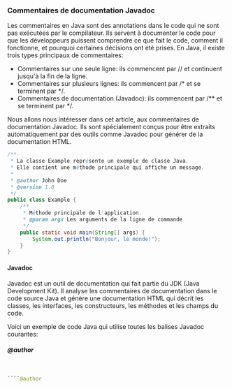 ### Commentaires de documentation Javadoc

Les commentaires en Java sont des annotations dans le code qui ne sont pas exécutées par le compilateur. Ils servent à documenter le code pour que les développeurs puissent comprendre ce que fait le code, comment il fonctionne, et pourquoi certaines décisions ont été prises. En Java, il existe trois types principaux de commentaires:  

- Commentaires sur une seule ligne: ils commencent par // et continuent jusqu'à la fin de la ligne.
- Commentaires sur plusieurs lignes: ils commencent par /* et se terminent par */.
- Commentaires de documentation (Javadoc): ils commencent par /** et se terminent par */.

Nous allons nous intéresser dans cet article, aux commentaires de documentation Javadoc. Ils sont spécialement conçus pour être extraits automatiquement par des outils comme Javadoc pour générer de la documentation HTML.  


```java
/**
 * La classe Example représente un exemple de classe Java.
 * Elle contient une méthode principale qui affiche un message.
 *
 * @author John Doe
 * @version 1.0
 */
public class Example {
    /**
     * Méthode principale de l'application.
     * @param args Les arguments de la ligne de commande
     */
    public static void main(String[] args) {
        System.out.println("Bonjour, le monde!");
    }
}
```

#### Javadoc

Javadoc est un outil de documentation qui fait partie du JDK (Java Development Kit). Il analyse les commentaires de documentation dans le code source Java et génère une documentation HTML qui décrit les classes, les interfaces, les constructeurs, les méthodes et les champs du code.  

Voici un exemple de code Java qui utilise toutes les balises Javadoc courantes:

##### @author

```java


````@author



